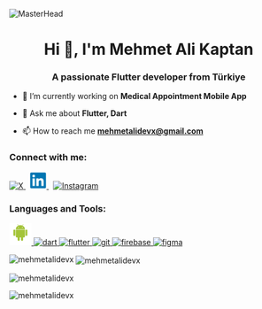 ![MasterHead](https://media.licdn.com/dms/image/v2/D4D16AQEJTvYKIk-Cvw/profile-displaybackgroundimage-shrink_350_1400/B4DZcIGzLAG8Ag-/0/1748187690123?e=1753920000&v=beta&t=Hc-XiwVcIOFelK-xxPwpxmuI9NbB_pTk_2MOcnXPM-U)


<h1 align="center">Hi 👋, I'm Mehmet Ali Kaptan</h1>
<h3 align="center">A passionate Flutter developer from Türkiye</h3>


- 🔭 I’m currently working on **Medical Appointment Mobile App**

- 💬 Ask me about **Flutter, Dart**

- 📫 How to reach me **mehmetalidevx@gmail.com**

<h3 align="left">Connect with me:</h3>
<p align="left">
  <a href="https://x.com/mehmetalidevx" target="_blank">
    <img src="https://cdn-icons-png.flaticon.com/512/5968/5968958.png" alt="X" height="30" width="30" />
  </a>
  &nbsp;
  <a href="https://linkedin.com/in/kullaniciadiniz" target="_blank">
    <img src="https://raw.githubusercontent.com/devicons/devicon/master/icons/linkedin/linkedin-original.svg" alt="LinkedIn" height="30" width="30" />
  </a>
  &nbsp;
  <a href="https://instagram.com/kullaniciadiniz" target="_blank">
    <img src="https://raw.githubusercontent.com/rahuldkjain/github-profile-readme-generator/master/src/images/icons/Social/instagram.svg" alt="Instagram" height="30" width="30" />
  </a>
</p>


<h3 align="left">Languages and Tools:</h3>
<p align="left">
  <a href="https://developer.android.com" target="_blank" rel="noreferrer">
    <img src="https://raw.githubusercontent.com/devicons/devicon/master/icons/android/android-original-wordmark.svg" alt="android" width="40" height="40"/>
  </a>
  <a href="https://dart.dev" target="_blank" rel="noreferrer">
    <img src="https://www.vectorlogo.zone/logos/dartlang/dartlang-icon.svg" alt="dart" width="40" height="40"/>
  </a>
  <a href="https://flutter.dev" target="_blank" rel="noreferrer">
    <img src="https://www.vectorlogo.zone/logos/flutterio/flutterio-icon.svg" alt="flutter" width="40" height="40"/>
  </a>
  <a href="https://git-scm.com/" target="_blank" rel="noreferrer">
    <img src="https://www.vectorlogo.zone/logos/git-scm/git-scm-icon.svg" alt="git" width="40" height="40"/>
  </a>
  <a href="https://firebase.google.com/" target="_blank" rel="noreferrer">
    <img src="https://www.vectorlogo.zone/logos/firebase/firebase-icon.svg" alt="firebase" width="40" height="40"/>
  </a>
  <a href="https://www.figma.com/" target="_blank" rel="noreferrer">
    <img src="https://www.vectorlogo.zone/logos/figma/figma-icon.svg" alt="figma" width="40" height="40"/>
  </a>
</p>


<p><img align="left" src="https://github-readme-stats.vercel.app/api/top-langs?username=mehmetalidevx&show_icons=true&locale=en&layout=compact" alt="mehmetalidevx" /></p>

<p>&nbsp;<img align="center" src="https://github-readme-stats.vercel.app/api?username=mehmetalidevx&show_icons=true&locale=en" alt="mehmetalidevx" /></p>

<p><img align="center" src="https://github-readme-streak-stats.herokuapp.com/?user=mehmetalidevx&" alt="mehmetalidevx" /></p>
<p align="left"> <img src="https://komarev.com/ghpvc/?username=mehmetalidevx&label=Profile%20views&color=0e75b6&style=flat" alt="mehmetalidevx" /> </p>

